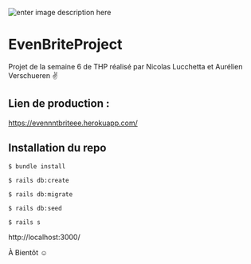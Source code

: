 ![enter image description here](https://media.giphy.com/media/26tPplGWjN0xLybiU/giphy.gif)

# EvenBriteProject

Projet de la semaine 6 de THP réalisé par Nicolas Lucchetta et Aurélien Verschueren :v:

## Lien de production : 

https://evennntbriteee.herokuapp.com/

## Installation du repo

`$ bundle install`

`$ rails db:create`

`$ rails db:migrate`

`$ rails db:seed`

`$ rails s`

http://localhost:3000/



À Bientôt :relaxed:

